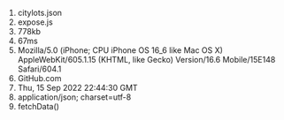 1. citylots.json
2. expose.js
3. 778kb
4. 67ms
5. Mozilla/5.0 (iPhone; CPU iPhone OS 16_6 like Mac OS X) AppleWebKit/605.1.15 (KHTML, like Gecko) Version/16.6 Mobile/15E148 Safari/604.1
6. GitHub.com
7. Thu, 15 Sep 2022 22:44:30 GMT
8. application/json; charset=utf-8
9. fetchData()